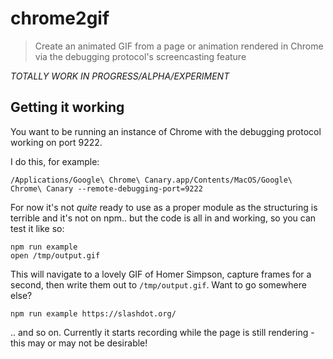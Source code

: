 # chrome2gif

> Create an animated GIF from a page or animation rendered in Chrome via the debugging protocol's screencasting feature

*TOTALLY WORK IN PROGRESS/ALPHA/EXPERIMENT*

## Getting it working

You want to be running an instance of Chrome with the debugging protocol working on port 9222.

I do this, for example:

```
/Applications/Google\ Chrome\ Canary.app/Contents/MacOS/Google\ Chrome\ Canary --remote-debugging-port=9222
```

For now it's not *quite* ready to use as a proper module as the structuring is terrible and it's not on npm.. but the code is all in and working, so you can test it like so:

```
npm run example
open /tmp/output.gif
```

This will navigate to a lovely GIF of Homer Simpson, capture frames for a second, then write them out to `/tmp/output.gif`. Want to go somewhere else?

```
npm run example https://slashdot.org/
```

.. and so on. Currently it starts recording while the page is still rendering - this may or may not be desirable!
